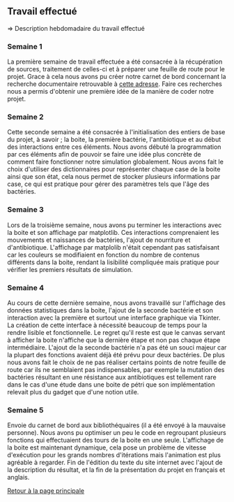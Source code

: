 ## Travail effectué  

=> Description hebdomadaire du travail effectué

### Semaine 1
La première semaine de travail effectuée a été consacrée à la récupération de sources, traitement de celles-ci et à préparer une feuille de route pour le projet.
Grace à cela nous avons pu créer notre carnet de bord concernant la recherche documentaire retrouvable à [cette adresse](https://drive.google.com/open?id=1wv8daeGtefYSFS66kO3DNQ1qbyvjoZm-).
Faire ces recherches nous a permis d'obtenir une première idée de la manière de coder notre projet.

### Semaine 2
Cette seconde semaine a été consacrée à l'initialisation des entiers de base du projet, à savoir ; la boite, la première bactérie, l'antibiotique et au début des interactions entre ces éléments.
Nous avons débuté la programmation par ces éléments afin de pouvoir se faire une idée plus concrète de comment faire fonctionner notre simulation globalement.
Nous avons fait le choix d'utiliser des dictionnaires pour représenter chaque case de la boite ainsi que son état, cela nous permet de stocker plusieurs informations par case, ce qui est pratique pour gérer des paramètres tels que l'âge des bactéries.

### Semaine 3
Lors de la troisième semaine, nous avons pu terminer les interactions avec la boite et son affichage par matplotlib.
Ces interactions comprenaient les mouvements et naissances de bactéries, l'ajout de nourriture et d'antibiotique.
L'affichage par matplolib n'était cependant pas satisfaisant car les couleurs se modifiaient en fonction du nombre de contenus différents dans la boite, rendant la lisibilité compliquée mais pratique pour vérifier les premiers résultats de simulation.

### Semaine 4
Au cours de cette dernière semaine, nous avons travaillé sur l'affichage des données statistiques dans la boite, l'ajout de la seconde bactérie et son interaction avec la première et surtout une interface graphique via Tkinter.
La création de cette interface à nécessité beaucoup de temps pour la rendre lisible et fonctionnelle. Le regret qu'il reste est que le canvas servant à afficher la boite n'affiche que la dernière étape et non pas chaque étape intermédiaire.
L'ajout de la seconde bactérie n'a pas été un souci majeur car la plupart des fonctions avaient déjà été prévu pour deux bactéries.
De plus nous avons fait le choix de ne pas réaliser certains points de notre feuille de route car ils ne semblaient pas indispensables, par exemple la mutation des bactéries résultant en une résistance aux antibiotiques est tellement rare dans le cas d'une étude dans une boite de pétri que son implémentation relevait plus du gadget que d'une notion utile.

### Semaine 5
Envoie du carnet de bord aux bibliothéquaires (il a été envoyé à la mauvaise personne).
Nous avons pu optimiser un peu le code en regroupant plusieurs fonctions qui effectuaient des tours de la boite en une seule.
L'affichage de la boite est maintenant dynamique, cela pose un problème de vitesse d'exécution pour les grands nombres d'itérations mais l'animation est plus agréable à regarder.
Fin de l'édition du texte du site internet avec l'ajout de la description du résultat, et la fin de la présentation du projet en français et anglais.

<a href="index.html"> Retour à la page principale </a>
